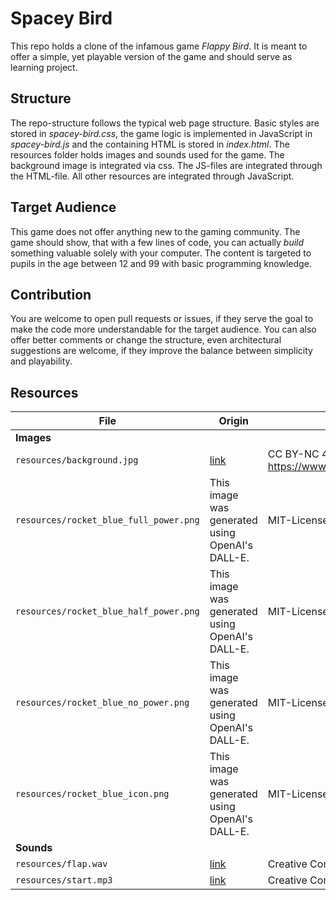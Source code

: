 # Spacey Bird

This repo holds a clone of the infamous game *Flappy Bird*. It is meant to offer a simple, yet playable version of the game and should serve as learning project.

## Structure

The repo-structure follows the typical web page structure. Basic styles are stored in *spacey-bird.css*, the game logic is implemented in JavaScript in *spacey-bird.js* and the containing HTML is stored in *index.html*.
The resources folder holds images and sounds used for the game. The background image is integrated via css. The JS-files are integrated through the HTML-file. All other resources are integrated through JavaScript.

## Target Audience
This game does not offer anything new to the gaming community. The game should show, that with a few lines of code, you can actually *build* something valuable solely with your computer. The content is targeted to pupils in the age between 12 and 99 with basic programming knowledge.

## Contribution
You are welcome to open pull requests or issues, if they serve the goal to make the code more understandable for the target audience. You can also offer better comments or change the structure, even architectural suggestions are welcome, if they improve the balance between simplicity and playability.

## Resources

| File    			| Origin | License |
| ----------------------------- | ----------------------------- | ----------------------------- |
| **Images** 			        |                               |                               |
| `resources/background.jpg`  	| [link](https://www.goodfon.com/minimalism/wallpaper-download-1600x900-kosmos-art-pikseli-8bit-planeta-zvezdy-retro-grafika.html)  | CC BY-NC 4.0, by https://www.goodfon.com/user/Kipish_f%C3%B6n/ |
| `resources/rocket_blue_full_power.png` 	| This image was generated using OpenAI's DALL-E. | MIT-License |
| `resources/rocket_blue_half_power.png` 	| This image was generated using OpenAI's DALL-E. | MIT-License |
| `resources/rocket_blue_no_power.png` 	    | This image was generated using OpenAI's DALL-E. | MIT-License |
| `resources/rocket_blue_icon.png` 	        | This image was generated using OpenAI's DALL-E. | MIT-License |
| **Sounds**			        |     	                        |                               |
| `resources/flap.wav`    	| [link](https://freesound.org/people/dave.des/sounds/127196/)	| Creative Commons 0 |
| `resources/start.mp3`    	| [link](https://freesound.org/people/AbdrTar/sounds/519985/)  | Creative Commons 0 |



